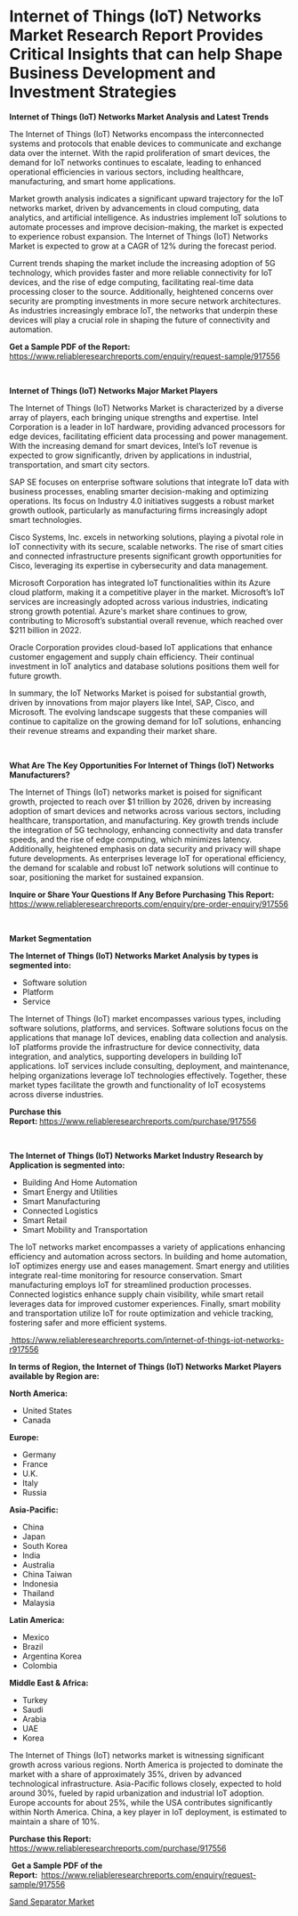 <p><h1>Internet of Things (IoT) Networks Market Research Report Provides Critical Insights that can help Shape Business Development and Investment Strategies</h1></p><p><strong>Internet of Things (IoT) Networks Market Analysis and Latest Trends</strong></p>
<p><p>The Internet of Things (IoT) Networks encompass the interconnected systems and protocols that enable devices to communicate and exchange data over the internet. With the rapid proliferation of smart devices, the demand for IoT networks continues to escalate, leading to enhanced operational efficiencies in various sectors, including healthcare, manufacturing, and smart home applications.</p><p>Market growth analysis indicates a significant upward trajectory for the IoT networks market, driven by advancements in cloud computing, data analytics, and artificial intelligence. As industries implement IoT solutions to automate processes and improve decision-making, the market is expected to experience robust expansion. The Internet of Things (IoT) Networks Market is expected to grow at a CAGR of 12% during the forecast period.</p><p>Current trends shaping the market include the increasing adoption of 5G technology, which provides faster and more reliable connectivity for IoT devices, and the rise of edge computing, facilitating real-time data processing closer to the source. Additionally, heightened concerns over security are prompting investments in more secure network architectures. As industries increasingly embrace IoT, the networks that underpin these devices will play a crucial role in shaping the future of connectivity and automation.</p></p>
<p><strong>Get a Sample PDF of the Report:&nbsp;</strong> <a href="https://www.reliableresearchreports.com/enquiry/request-sample/917556?utm_campaign=2215&utm_medium=2&utm_source=Github&utm_content=ia&utm_term=11042025&utm_id=internet-of-things-iot-networks">https://www.reliableresearchreports.com/enquiry/request-sample/917556</a></p>
<p>&nbsp;</p>
<p><strong>Internet of Things (IoT) Networks Major Market Players</strong></p>
<p><p>The Internet of Things (IoT) Networks Market is characterized by a diverse array of players, each bringing unique strengths and expertise. Intel Corporation is a leader in IoT hardware, providing advanced processors for edge devices, facilitating efficient data processing and power management. With the increasing demand for smart devices, Intel’s IoT revenue is expected to grow significantly, driven by applications in industrial, transportation, and smart city sectors.</p><p>SAP SE focuses on enterprise software solutions that integrate IoT data with business processes, enabling smarter decision-making and optimizing operations. Its focus on Industry 4.0 initiatives suggests a robust market growth outlook, particularly as manufacturing firms increasingly adopt smart technologies.</p><p>Cisco Systems, Inc. excels in networking solutions, playing a pivotal role in IoT connectivity with its secure, scalable networks. The rise of smart cities and connected infrastructure presents significant growth opportunities for Cisco, leveraging its expertise in cybersecurity and data management.</p><p>Microsoft Corporation has integrated IoT functionalities within its Azure cloud platform, making it a competitive player in the market. Microsoft’s IoT services are increasingly adopted across various industries, indicating strong growth potential. Azure's market share continues to grow, contributing to Microsoft’s substantial overall revenue, which reached over $211 billion in 2022.</p><p>Oracle Corporation provides cloud-based IoT applications that enhance customer engagement and supply chain efficiency. Their continual investment in IoT analytics and database solutions positions them well for future growth.</p><p>In summary, the IoT Networks Market is poised for substantial growth, driven by innovations from major players like Intel, SAP, Cisco, and Microsoft. The evolving landscape suggests that these companies will continue to capitalize on the growing demand for IoT solutions, enhancing their revenue streams and expanding their market share.</p></p>
<p>&nbsp;</p>
<p><strong>What Are The Key Opportunities For Internet of Things (IoT) Networks Manufacturers?</strong></p>
<p><p>The Internet of Things (IoT) networks market is poised for significant growth, projected to reach over $1 trillion by 2026, driven by increasing adoption of smart devices and networks across various sectors, including healthcare, transportation, and manufacturing. Key growth trends include the integration of 5G technology, enhancing connectivity and data transfer speeds, and the rise of edge computing, which minimizes latency. Additionally, heightened emphasis on data security and privacy will shape future developments. As enterprises leverage IoT for operational efficiency, the demand for scalable and robust IoT network solutions will continue to soar, positioning the market for sustained expansion.</p></p>
<p><strong>Inquire or Share Your Questions If Any Before Purchasing This Report:</strong> <a href="https://www.reliableresearchreports.com/enquiry/pre-order-enquiry/917556?utm_campaign=2215&utm_medium=2&utm_source=Github&utm_content=ia&utm_term=11042025&utm_id=internet-of-things-iot-networks">https://www.reliableresearchreports.com/enquiry/pre-order-enquiry/917556</a></p>
<p>&nbsp;</p>
<p><strong>Market Segmentation</strong></p>
<p><strong>The Internet of Things (IoT) Networks Market Analysis by types is segmented into:</strong></p>
<p><ul><li>Software solution</li><li>Platform</li><li>Service</li></ul></p>
<p><p>The Internet of Things (IoT) market encompasses various types, including software solutions, platforms, and services. Software solutions focus on the applications that manage IoT devices, enabling data collection and analysis. IoT platforms provide the infrastructure for device connectivity, data integration, and analytics, supporting developers in building IoT applications. IoT services include consulting, deployment, and maintenance, helping organizations leverage IoT technologies effectively. Together, these market types facilitate the growth and functionality of IoT ecosystems across diverse industries.</p></p>
<p><strong>Purchase this Report:&nbsp;</strong><a href="https://www.reliableresearchreports.com/purchase/917556?utm_campaign=2215&utm_medium=2&utm_source=Github&utm_content=ia&utm_term=11042025&utm_id=internet-of-things-iot-networks">https://www.reliableresearchreports.com/purchase/917556</a></p>
<p>&nbsp;</p>
<p><strong>The Internet of Things (IoT) Networks Market Industry Research by Application is segmented into:</strong></p>
<p><ul><li>Building And Home Automation</li><li>Smart Energy and Utilities</li><li>Smart Manufacturing</li><li>Connected Logistics</li><li>Smart Retail</li><li>Smart Mobility and Transportation</li></ul></p>
<p><p>The IoT networks market encompasses a variety of applications enhancing efficiency and automation across sectors. In building and home automation, IoT optimizes energy use and eases management. Smart energy and utilities integrate real-time monitoring for resource conservation. Smart manufacturing employs IoT for streamlined production processes. Connected logistics enhance supply chain visibility, while smart retail leverages data for improved customer experiences. Finally, smart mobility and transportation utilize IoT for route optimization and vehicle tracking, fostering safer and more efficient systems.</p></p>
<p><a href="https://www.reliableresearchreports.com/internet-of-things-iot-networks-r917556?utm_campaign=2215&utm_medium=2&utm_source=Github&utm_content=ia&utm_term=11042025&utm_id=internet-of-things-iot-networks">&nbsp;https://www.reliableresearchreports.com/internet-of-things-iot-networks-r917556</a></p>
<p><strong>In terms of Region, the Internet of Things (IoT) Networks Market Players available by Region are:</strong></p>
<p>
    <p> <strong> North America: </strong>
        <ul>
            <li>United States</li>
            <li>Canada</li>
        </ul>
        </p> 
    <p> <strong> Europe: </strong>
        <ul>
            <li>Germany</li>
            <li>France</li>
            <li>U.K.</li>
            <li>Italy</li>
            <li>Russia</li>
        </ul>
        </p> 
    <p> <strong> Asia-Pacific: </strong>
        <ul>
            <li>China</li>
            <li>Japan</li>
            <li>South Korea</li>
            <li>India</li>
            <li>Australia</li>
            <li>China Taiwan</li>
            <li>Indonesia</li>
            <li>Thailand</li>
            <li>Malaysia</li>
        </ul>
        </p> 
    <p> <strong> Latin America: </strong>
        <ul>
            <li>Mexico</li>
            <li>Brazil</li>
            <li>Argentina Korea</li>
            <li>Colombia</li>
        </ul>
        </p> 
    <p> <strong> Middle East & Africa: </strong>
        <ul>
            <li>Turkey</li>
            <li>Saudi</li>
            <li>Arabia</li>
            <li>UAE</li>
            <li>Korea</li>
        </ul>
    </p>
    </p>
<p><p>The Internet of Things (IoT) networks market is witnessing significant growth across various regions. North America is projected to dominate the market with a share of approximately 35%, driven by advanced technological infrastructure. Asia-Pacific follows closely, expected to hold around 30%, fueled by rapid urbanization and industrial IoT adoption. Europe accounts for about 25%, while the USA contributes significantly within North America. China, a key player in IoT deployment, is estimated to maintain a share of 10%.</p></p>
<p><strong>Purchase this Report: </strong><a href="https://www.reliableresearchreports.com/purchase/917556?utm_campaign=2215&utm_medium=2&utm_source=Github&utm_content=ia&utm_term=11042025&utm_id=internet-of-things-iot-networks">https://www.reliableresearchreports.com/purchase/917556</a></p>
<p>&nbsp;<strong>Get a Sample PDF of the Report:&nbsp;&nbsp;</strong><a href="https://www.reliableresearchreports.com/enquiry/request-sample/917556?utm_campaign=2215&utm_medium=2&utm_source=Github&utm_content=ia&utm_term=11042025&utm_id=internet-of-things-iot-networks">https://www.reliableresearchreports.com/enquiry/request-sample/917556</a></p>
<p><strong></strong></p>
<p><p><a href="https://github.com/daleogrando/Market-Research-Report-List-1/blob/main/sand-separator-market.md?utm_campaign=2215&utm_medium=2&utm_source=Github&utm_content=ia&utm_term=11042025&utm_id=internet-of-things-iot-networks">Sand Separator Market</a></p></p>